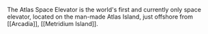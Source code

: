 The Atlas Space Elevator is the world's first and currently only space elevator, located on the man-made Atlas Island, just offshore from [[Arcadia]], [[Metridium Island]].